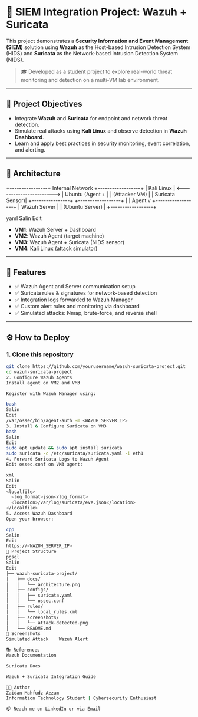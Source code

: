 # 🔐 SIEM Integration Project: Wazuh + Suricata

This project demonstrates a **Security Information and Event Management (SIEM)** solution using **Wazuh** as the Host-based Intrusion Detection System (HIDS) and **Suricata** as the Network-based Intrusion Detection System (NIDS).

> 🎓 Developed as a student project to explore real-world threat monitoring and detection on a multi-VM lab environment.

---

## 📌 Project Objectives

- Integrate **Wazuh** and **Suricata** for endpoint and network threat detection.
- Simulate real attacks using **Kali Linux** and observe detection in **Wazuh Dashboard**.
- Learn and apply best practices in security monitoring, event correlation, and alerting.

---

## 🧱 Architecture

+----------------+ Internal Network +------------------+
| Kali Linux | <-----------------------> | Ubuntu (Agent + |
| (Attacker VM) | | Suricata Sensor)|
+----------------+ +------------------+
|
| Agent
v
+------------------+
| Wazuh Server |
| (Ubuntu Server) |
+------------------+

yaml
Salin
Edit

- **VM1**: Wazuh Server + Dashboard  
- **VM2**: Wazuh Agent (target machine)  
- **VM3**: Wazuh Agent + Suricata (NIDS sensor)  
- **VM4**: Kali Linux (attack simulator)

---

## 🚀 Features

- ✅ Wazuh Agent and Server communication setup
- ✅ Suricata rules & signatures for network-based detection
- ✅ Integration logs forwarded to Wazuh Manager
- ✅ Custom alert rules and monitoring via dashboard
- ✅ Simulated attacks: Nmap, brute-force, and reverse shell

---

## ⚙️ How to Deploy

### 1. Clone this repository
```bash
git clone https://github.com/yourusername/wazuh-suricata-project.git
cd wazuh-suricata-project
2. Configure Wazuh Agents
Install agent on VM2 and VM3

Register with Wazuh Manager using:

bash
Salin
Edit
/var/ossec/bin/agent-auth -m <WAZUH_SERVER_IP>
3. Install & Configure Suricata on VM3
bash
Salin
Edit
sudo apt update && sudo apt install suricata
sudo suricata -c /etc/suricata/suricata.yaml -i eth1
4. Forward Suricata Logs to Wazuh Agent
Edit ossec.conf on VM3 agent:

xml
Salin
Edit
<localfile>
  <log_format>json</log_format>
  <location>/var/log/suricata/eve.json</location>
</localfile>
5. Access Wazuh Dashboard
Open your browser:

cpp
Salin
Edit
https://<WAZUH_SERVER_IP>
📁 Project Structure
pgsql
Salin
Edit
├── wazuh-suricata-project/
│   ├── docs/
│   │   └── architecture.png
│   ├── configs/
│   │   ├── suricata.yaml
│   │   └── ossec.conf
│   ├── rules/
│   │   └── local_rules.xml
│   ├── screenshots/
│   │   └── attack-detected.png
│   └── README.md
📸 Screenshots
Simulated Attack	Wazuh Alert

📚 References
Wazuh Documentation

Suricata Docs

Wazuh + Suricata Integration Guide

🧑‍💻 Author
Zaidan Mahfudz Azzam
Information Technology Student | Cybersecurity Enthusiast

📫 Reach me on LinkedIn or via Email
